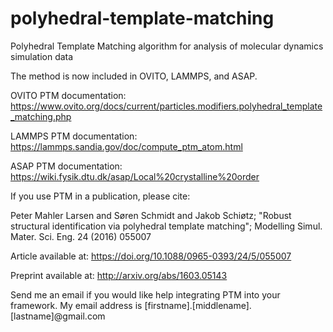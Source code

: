# polyhedral-template-matching
Polyhedral Template Matching algorithm for analysis of molecular dynamics simulation data

The method is now included in OVITO, LAMMPS, and ASAP.

OVITO PTM documentation: https://www.ovito.org/docs/current/particles.modifiers.polyhedral_template_matching.php

LAMMPS PTM documentation: https://lammps.sandia.gov/doc/compute_ptm_atom.html

ASAP PTM documentation: https://wiki.fysik.dtu.dk/asap/Local%20crystalline%20order



If you use PTM in a publication, please cite:

Peter Mahler Larsen and Søren Schmidt and Jakob Schiøtz;
"Robust structural identification via polyhedral template matching";
Modelling Simul. Mater. Sci. Eng. 24 (2016) 055007

Article available at:
https://doi.org/10.1088/0965-0393/24/5/055007

Preprint available at:
http://arxiv.org/abs/1603.05143


Send me an email if you would like help integrating PTM into your framework.  My email address is [firstname].[middlename].[lastname]@gmail.com
